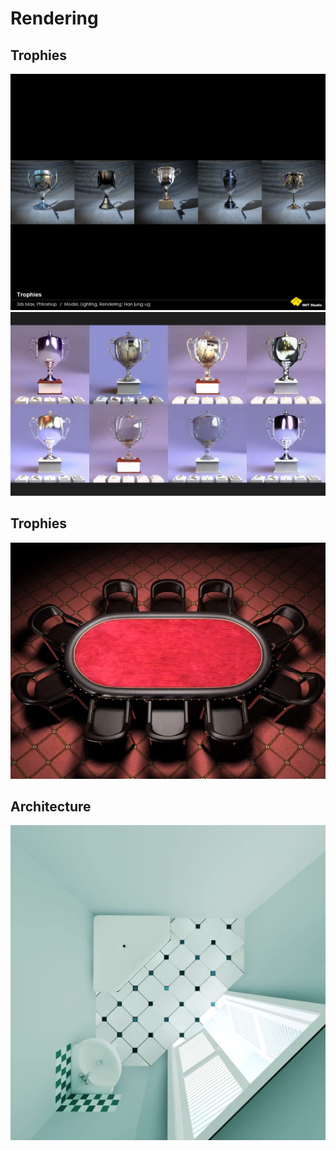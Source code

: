 # Rendering

## Trophies
![image](./images/45_Trophy_Set_A.webp)
![image](./images/49_Trophy_Set_B02.webp)

## Trophies
![image](./images/31_Table_A.webp)

## Architecture
![image](./images/23_Bathroom.webp)

